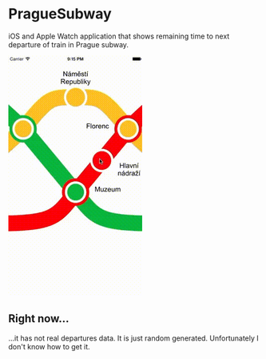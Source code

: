 # PragueSubway
iOS and Apple Watch application that shows remaining time to next departure of train in Prague subway.

![Alt text](/demo.gif "Demo")

## Right now...
...it has not real departures data. It is just random generated. Unfortunately I don't know how to get it.
